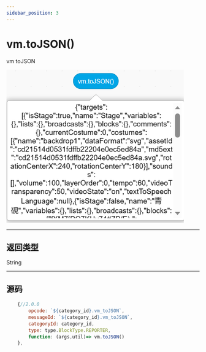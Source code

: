```yaml
---
sidebar_position: 3
---
```

# vm.toJSON()

vm toJSON

![img](img\vm_toJSON\image.png)  


***
## 返回类型
String

***
## 源码
```js title="/categorys/debug.js"
    {//2.0.0
        opcode: `${category_id}.vm_toJSON`,
        messageId: `${category_id}.vm_toJSON`,
        categoryId: category_id,
        type: type.BlockType.REPORTER,
        function: (args,util)=> vm.toJSON()
    },
```
